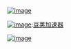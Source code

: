
[![image](https://img2023.cnblogs.com/blog/510/202411/510-20241108070234054-1757996962.png "image")](https://github.com)

[![image](https://img2023.cnblogs.com/blog/510/202411/510-20241108070235143-1265340770.png "image")](https://github.com):[豆荚加速器](https://baitenghuo.com) 

[![image](https://img2023.cnblogs.com/blog/510/202411/510-20241108070236310-217998717.png "image")](https://github.com)


